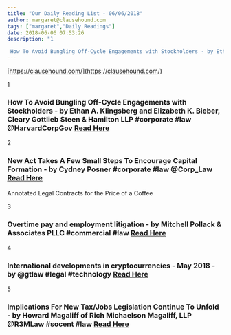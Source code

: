 ```yaml
---
title: "Our Daily Reading List - 06/06/2018"
author: margaret@clausehound.com
tags: ["margaret","Daily Readings"]
date: 2018-06-06 07:53:26
description: "1

 How To Avoid Bungling Off-Cycle Engagements with Stockholders - by Ethan A. Klingsberg and Elizabeth K. Bieber, Cleary Gottlieb Steen & Hamilton LLP #corporate #law @HarvardCorpGov Read Here..."
---
```


[https://clausehound.com/](https://clausehound.com/)

1

###  How To Avoid Bungling Off-Cycle Engagements with Stockholders - by Ethan A. Klingsberg and Elizabeth K. Bieber, Cleary Gottlieb Steen & Hamilton LLP #corporate #law @HarvardCorpGov [Read Here](https://corpgov.law.harvard.edu/2018/06/03/how-to-avoid-bungling-off-cycle-engagements-with-stockholders/)

 

2

###  New Act Takes A Few Small Steps To Encourage Capital Formation - by Cydney Posner #corporate #law @Corp_Law [Read Here](http://www.mondaq.com/unitedstates/x/705788/Securities/New+Act+takes+a+few+small+steps+to+encourage+capital+formation)

Annotated Legal Contracts
for the Price of a Coffee

3

###  Overtime pay and employment litigation - by Mitchell Pollack & Associates PLLC #commercial #law [Read Here](https://www.mpollack.com/blog/2018/06/overtime-pay-and-employment-litigation.shtml)

 

4

###  International developments in cryptocurrencies - May 2018 - by @gtlaw #legal #technology [Read Here](https://www.lexology.com/library/detail.aspx?g=9eb612f6-0545-4f51-8134-1c9599a3cbdf)

 

5

###  Implications For New Tax/Jobs Legislation Continue To Unfold - by Howard Magaliff of Rich Michaelson Magaliff, LLP @R3MLaw #socent #law [Read Here](https://www.r3mlaw.com/blog/2018/06/implications-for-new-taxjobs-legislation-continue-to-unfold.shtml)

 